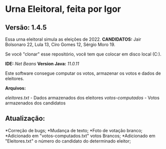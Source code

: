 # Urna Eleitoral, feita por Igor
## Versão: 1.4.5

Essa urna eleitoral simula as eleições de 2022.
**CANDIDATOS:** Jair Bolsonaro 22, Lula 13, Ciro Gomes 12, Sérgio Moro 19.

Se você "clonar" esse repositório, você tem que colocar em disco local (C:).

**IDE:** *Net Beans*
**Version Java:** *11.0.11*

Este software consegue computar os votos, armazenar os votos e dados de eleitores.

**Arquivos:**

*eleitores.txt* - Dados armazenados dos eleitores
*votos-computados* - Votos armazenados dos candidatos 

## Atualização:

*Correção de bugs;
*Mudança de texto;
*Foto de votação branco;
*Adicionado em "votos-computados.txt" votos Brancos;
*Adicionado em "Eleitores.txt" o número do candidato do determinado eleitor;
